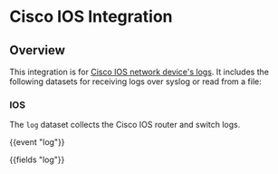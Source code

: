 # Cisco IOS Integration

## Overview

This integration is for [Cisco IOS network device's logs](https://developer.cisco.com/docs/). It includes the following
datasets for receiving logs over syslog or read from a file:

### IOS

The `log` dataset collects the Cisco IOS router and switch logs.

{{event "log"}}

{{fields "log"}}
